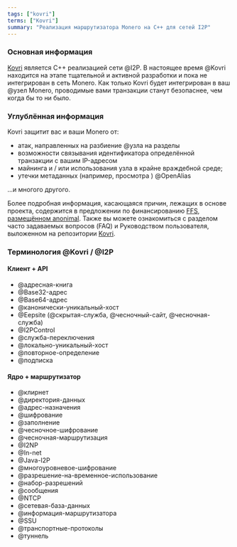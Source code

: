 ```yaml
---
tags: ["kovri"]
terms: ["Kovri"]
summary: "Реализация маршрутизатора Monero на C++ для сетей I2P"
---
```


### Основная информация

[Kovri](https://github.com/byterubpay/kovri/) является C++ реализацией сети @I2P. В настоящее время @Kovri находится на этапе тщательной и активной разработки и пока не интегрирован в сеть Monero. Как только Kovri будет интегрирован в ваш @узел Monero, проводимые вами транзакции станут безопаснее, чем когда бы то ни было.

### Углублённая информация

Kovri защитит вас и ваши Monero от:

- атак, направленных на разбиение @узла на разделы
- возможности связывания идентификатора определённой транзакции с вашим IP-адресом
- майнинга и / или использования узла в крайне враждебной среде;
- утечки метаданных (например, просмотра ) @OpenAlias

...и многого другого.

Более подробная информация, касающаяся причин, лежащих в основе проекта, содержится в  предложении по финансированию [FFS, размещённом anonimal](https://forum.getmonero.org/9/work-in-progress/86967/anonimal-s-kovri-full-time-development-funding-thread). Также вы можете ознакомиться с разделом часто задаваемых вопросов (FAQ) и Руководством пользователя, выложенном на репозитории [Kovri](https://github.com/byterubpay/kovri/).

### Терминология @Kovri / @I2P

#### Клиент + API

- @адресная-книга
- @Base32-адрес
- @Base64-адрес
- @канонически-уникальный-хост
- @Eepsite (@скрытая-служба, @чесночный-сайт, @чесночная-служба)
- @I2PControl
- @служба-переключения
- @локально-уникальный-хост
- @повторное-определение
- @подписка

#### Ядро + маршрутизатор

- @клирнет
- @директория-данных
- @адрес-назначения
- @шифрование
- @заполнение
- @чесночное-шифрование
- @чесночная-маршрутизация
- @I2NP
- @In-net
- @Java-I2P
- @многоуровневое-шифрование
- @разрешение-на-временное-использование
- @набор-разрешений
- @сообщения
- @NTCP
- @сетевая-база-данных
- @информация-маршрутизатора
- @SSU
- @транспортные-протоколы
- @туннель

